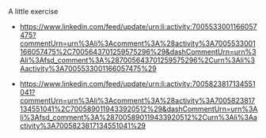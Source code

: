 A little exercise

- https://www.linkedin.com/feed/update/urn:li:activity:7005533001166057475?commentUrn=urn%3Ali%3Acomment%3A%28activity%3A7005533001166057475%2C7005643701259575296%29&dashCommentUrn=urn%3Ali%3Afsd_comment%3A%287005643701259575296%2Curn%3Ali%3Aactivity%3A7005533001166057475%29

- https://www.linkedin.com/feed/update/urn:li:activity:7005823817134551041?commentUrn=urn%3Ali%3Acomment%3A%28activity%3A7005823817134551041%2C7005890119433920512%29&dashCommentUrn=urn%3Ali%3Afsd_comment%3A%287005890119433920512%2Curn%3Ali%3Aactivity%3A7005823817134551041%29

